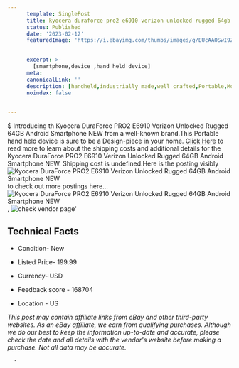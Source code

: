 ```yaml
---
      template: SinglePost
      title: kyocera duraforce pro2 e6910 verizon unlocked rugged 64gb android smartphone new
      status: Published
      date: '2023-02-12'
      featuredImage: 'https://i.ebayimg.com/thumbs/images/g/EUcAAOSwI9ZggbIZ/s-l225.jpg'
       

      excerpt: >-
        [smartphone,device ,hand held device]
      meta:
      canonicalLink: ''
      description: [handheld,industrially made,well crafted,Portable,Mobile,Compact,Convenient,Lightweight,Maneuverable,Man-portable,Miniature,Carriable,Hand-held,Light,Holdable,Transportable,Mobile device,Pocket-sized,On-the-go,Wireless,Cordless,Compact size,Convenient size, smartphone,device ,hand held device]
      noindex: false
      

---
```

$
      Introducing th Kyocera DuraForce PRO2 E6910 Verizon Unlocked Rugged 64GB Android Smartphone NEW from a well-known brand.This Portable hand held device is sure to be a Design-piece in your home. [Click Here](https://www.ebay.com/itm/294175845363?hash=item447e3f2bf3%3Ag%3AEUcAAOSwI9ZggbIZ&mkevt=1&mkcid=1&mkrid=711-53200-19255-0&campid=%253CePNCampaignId%253E&customid=%253CreferenceId%253E&toolid=10049) to read more to learn about the shipping costs and additional details for the Kyocera DuraForce PRO2 E6910 Verizon Unlocked Rugged 64GB Android Smartphone NEW. Shipping cost is undefined.Here is the posting visibly ![Kyocera DuraForce PRO2 E6910 Verizon Unlocked Rugged 64GB Android Smartphone NEW](https://i.ebayimg.com/thumbs/images/g/EUcAAOSwI9ZggbIZ/s-l225.jpg) to check out more postings here... ![Kyocera DuraForce PRO2 E6910 Verizon Unlocked Rugged 64GB Android Smartphone NEW](https://i.ebayimg.com/images/g/EUcAAOSwI9ZggbIZ/s-l500.jpg), ![check vendor page](https://origin-galleryplus.ebayimg.com/ws/web/294175845363_2_0_1/225x225.jpg,https://origin-galleryplus.ebayimg.com/ws/web/294175845363_3_0_1/225x225.jpg,https://origin-galleryplus.ebayimg.com/ws/web/294175845363_4_0_1/225x225.jpg,https://origin-galleryplus.ebayimg.com/ws/web/294175845363_5_0_1/225x225.jpg)'

      

 ## Technical Facts 



     
      

 - Condition- New 


      

 - Listed Price- 199.99 


      

 - Currency- USD 


      

 - Feedback score - 168704 


      

 - Location - US 


      
      

 *_This post may contain affiliate links from eBay and other third-party websites. As an eBay affiliate, we earn from qualifying purchases. Although we do our best to keep the information up-to-date and accurate, please check the date and all details with the vendor's website before making a purchase. Not all data may be accurate._*




      -
